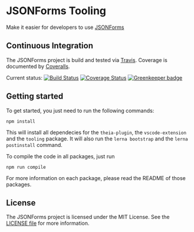 # JSONForms Tooling

Make it easier for developers to use [JSONForms](https://github.com/eclipsesource/jsonforms)

## Continuous Integration
The JSONForms project is build and tested via [Travis](https://travis-ci.org/). Coverage is documented by [Coveralls](https://coveralls.io).

Current status: [![Build Status](https://travis-ci.org/eclipsesource/jsonforms-tooling.svg?branch=master)](https://travis-ci.org/eclipsesource/jsonforms-tooling) [![Coverage Status](https://coveralls.io/repos/eclipsesource/jsonforms-tooling/badge.svg?branch=master&service=github)](https://coveralls.io/github/eclipsesource/jsonforms-tooling?branch=master) [![Greenkeeper badge](https://badges.greenkeeper.io/eclipsesource/jsonforms-tooling.svg)](https://greenkeeper.io/)

## Getting started

To get started, you just need to run the following commands:
```
npm install
```
This will install all dependecies for the `theia-plugin`, the `vscode-extension` and the `tooling` package. 
It will also run the `lerna bootstrap` and the `lerna postinstall` command.

To compile the code in all packages, just run 
```
npm run compile
```

For more information on each package, please read the  README of those packages.

## License
The JSONForms project is licensed under the MIT License. See the [LICENSE file](https://github.com/eclipsesource/jsonforms-tooling/blob/master/LICENSE) for more information.

